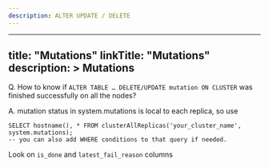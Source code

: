```yaml
---
description: ALTER UPDATE / DELETE
---
```


---
title: "Mutations"
linkTitle: "Mutations"
description: >
    Mutations
---

Q. How to know if `ALTER TABLE … DELETE/UPDATE mutation ON CLUSTER` was finished successfully on all the nodes?

A. mutation status in system.mutations is local to each replica, so use

```text
SELECT hostname(), * FROM clusterAllReplicas('your_cluster_name', system.mutations);
-- you can also add WHERE conditions to that query if needed.
```

Look on `is_done` and `latest_fail_reason` columns

